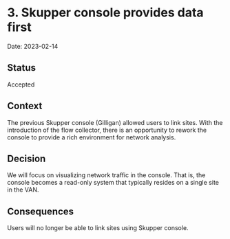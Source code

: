 # 3. Skupper console provides data first

Date: 2023-02-14

## Status

Accepted

## Context

The previous Skupper console (Gilligan) allowed users to link sites.
With the introduction of the flow collector, there is an opportunity to rework the console to provide a rich environment for network analysis.

## Decision

We will focus on visualizing network traffic in the console. That is, the console becomes a read-only system that typically resides on a single site in the VAN.

## Consequences

Users will no longer be able to link sites using Skupper console.